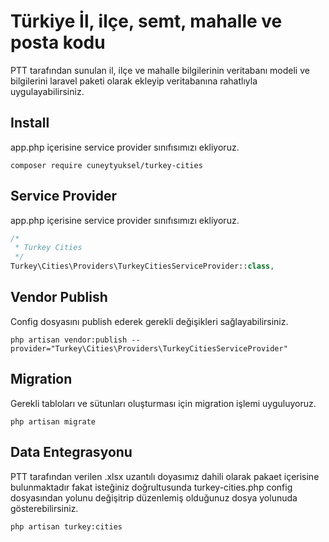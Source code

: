# Türkiye İl, ilçe, semt, mahalle ve posta kodu
PTT tarafından sunulan il, ilçe ve mahalle bilgilerinin veritabanı modeli ve bilgilerini laravel paketi olarak ekleyip veritabanına rahatlıyla uygulayabilirsiniz.

## Install
app.php içerisine service provider sınıfısımızı ekliyoruz.

```
composer require cuneytyuksel/turkey-cities
```

## Service Provider
app.php içerisine service provider sınıfısımızı ekliyoruz.

```php
/*
 * Turkey Cities
 */
Turkey\Cities\Providers\TurkeyCitiesServiceProvider::class,
```

## Vendor Publish
Config dosyasını publish ederek gerekli değişikleri sağlayabilirsiniz.

```
php artisan vendor:publish --provider="Turkey\Cities\Providers\TurkeyCitiesServiceProvider"
```

## Migration
Gerekli tabloları ve sütunları oluşturması için migration işlemi uyguluyoruz.

```
php artisan migrate
```

## Data Entegrasyonu
PTT tarafından verilen .xlsx uzantılı doyasımız dahili olarak pakaet içerisine bulunmaktadır fakat isteğiniz doğrultusunda turkey-cities.php config dosyasından yolunu değişitrip düzenlemiş olduğunuz dosya yolunuda gösterebilirsiniz.
```
php artisan turkey:cities
```

